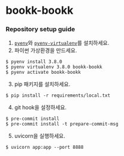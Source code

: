 # bookk-bookk

### Repository setup guide
1. [`pyenv`](https://github.com/pyenv/pyenv)와 [`pyenv-virtualenv`](https://github.com/pyenv/pyenv-virtualenv)를 설치하세요.
2. 파이썬 가상환경을 만드세요.
```
$ pyenv install 3.8.0
$ pyenv virtualenv 3.8.0 bookk-bookk
$ pyenv activate bookk-bookk
```
3. pip 패키지를 설치하세요.
```
$ pip install -r requirements/local.txt
```

4. git hook을 설정하세요.
```
$ pre-commit install
$ pre-commit install -t prepare-commit-msg
```

5. uvicorn을 실행하세요.
```
$ uvicorn app:app --port 8888
```

